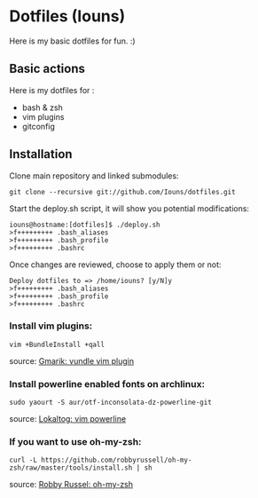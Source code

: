 # Dotfiles (Iouns)
Here is my basic dotfiles for fun. :)

## Basic actions
Here is my dotfiles for :
 * bash & zsh
 * vim plugins
 * gitconfig

## Installation

Clone main repository and linked submodules:
```
git clone --recursive git://github.com/Iouns/dotfiles.git
```

Start the deploy.sh script, it will show you potential modifications:
```
iouns@hostname:[dotfiles]$ ./deploy.sh 
>f+++++++++ .bash_aliases
>f+++++++++ .bash_profile
>f+++++++++ .bashrc
```

Once changes are reviewed, choose to apply them or not:
```
Deploy dotfiles to => /home/iouns? [y/N]y
>f+++++++++ .bash_aliases
>f+++++++++ .bash_profile
>f+++++++++ .bashrc
```

### Install vim plugins:
```
vim +BundleInstall +qall
```
source: [Gmarik: vundle vim plugin](https://github.com/gmarik/vundle)

### Install powerline enabled fonts on archlinux:
```
sudo yaourt -S aur/otf-inconsolata-dz-powerline-git
```
source: [Lokaltog: vim powerline](https://github.com/Lokaltog/vim-powerline)

### If you want to use oh-my-zsh:
```
curl -L https://github.com/robbyrussell/oh-my-zsh/raw/master/tools/install.sh | sh
```
source: [Robby Russel: oh-my-zsh](https://github.com/robbyrussell/oh-my-zsh/)
